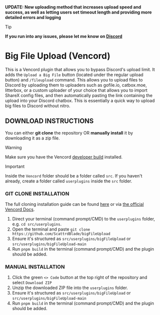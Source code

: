 **UPDATE: New uploading method that increases upload speed and success, as well as letting users set timeout length and providing more detailed errors and logging**

> [!TIP]
> **If you run into any issues, please let me know on [Discord](https://discord.gg/jHDJaW9Gyz)**

# Big File Upload (Vencord)
This is a Vencord plugin that allows you to bypass Discord's upload limit. It adds the `Upload a Big File` button (located under the regular upload button) and `/fileupload` command. This allows you to upload files to Discord by uploading them to uploaders such as gofile.io, catbox.moe, litterbox, or a custom uploader of your choice that allows you to import ShareX config files, and then automatically pasting the link containing the upload into your Discord chatbox. This is essentially a quick way to upload big files to Discord without nitro.

## DOWNLOAD INSTRUCTIONS
You can either __git clone__ the repository OR __manually install__ it by downloading it as a zip file.<br/>
> [!WARNING]
> Make sure you have the Vencord [developer build](https://docs.vencord.dev/installing/) installed.<br/>

> [!IMPORTANT]
> Inside the `Vencord` folder should be a folder called `src`. If you haven't already, create a folder called `userplugins` inside the `src` folder.

### GIT CLONE INSTALLATION
The full cloning installation guide can be found [here](https://discord.com/channels/1015060230222131221/1257038407503446176/1257038407503446176) or via [the official Vencord Docs](https://docs.vencord.dev/installing/custom-plugins/).
1. Direct your terminal (command prompt/CMD) to the `userplugins` folder, e.g. `cd src/userplugins`.
2. Open the terminal and paste `git clone https://github.com/ScattrdBlade/bigFileUpload`
3. Ensure it's structured as `src/userplugins/bigFileUpload` or `src/userplugins/bigFileUpload-main`
4. Run `pnpm build` in the terminal (command prompt/CMD) and the plugin should be added.

### MANUAL INSTALLATION
1. Click the green `<> Code` button at the top right of the repository and select `Download ZIP`
2. Unzip the downloaded ZIP file into the `userplugins` folder.
3. Ensure it's structured as `src/userplugins/bigFileUpload` or `src/userplugins/bigFileUpload-main`
5. Run `pnpm build` in the terminal (command prompt/CMD) and the plugin should be added.
